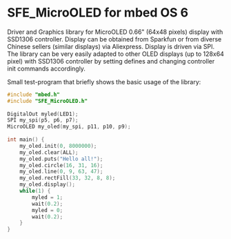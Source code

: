 # SFE_MicroOLED for mbed OS 6

Driver and Graphics library for MicroOLED 0.66" (64x48 pixels) display with SSD1306 controller. Display can be obtained from Sparkfun or from diverse Chinese sellers (similar displays) via Aliexpress. Display is driven via SPI. The library can be very easily adapted to other OLED displays (up to 128x64 pixel) with SSD1306 controller by setting defines and changing controller init commands accordingly.

Small test-program that briefly shows the basic usage of the library:

```cpp
#include "mbed.h"
#include "SFE_MicroOLED.h"
 
DigitalOut myled(LED1);
SPI my_spi(p5, p6, p7);
MicroOLED my_oled(my_spi, p11, p10, p9);
 
int main() {
    my_oled.init(0, 8000000);
    my_oled.clear(ALL);
    my_oled.puts("Hello all!");
    my_oled.circle(16, 31, 16);
    my_oled.line(0, 9, 63, 47);
    my_oled.rectFill(33, 32, 8, 8);
    my_oled.display();
    while(1) {
        myled = 1;
        wait(0.2);
        myled = 0;
        wait(0.2);
    }
}
```
